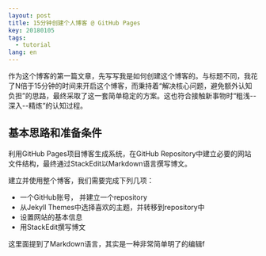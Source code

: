 ```yaml
---
layout: post
title: 15分钟创建个人博客 @ GitHub Pages
key: 20180105
tags:
  - tutorial
lang: en
---
```


作为这个博客的第一篇文章，先写写我是如何创建这个博客的。与标题不同，我花了N倍于15分钟的时间来开启这个博客，而秉持着“解决核心问题，避免额外认知负担”的思路，最终采取了这一套简单稳定的方案。这也符合接触新事物时“粗浅--深入--精炼”的认知过程。

## 基本思路和准备条件

利用GitHub Pages项目博客生成系统，在GitHub Repository中建立必要的网站文件结构，最终通过StackEdit以Markdown语言撰写博文。

建立并使用整个博客，我们需要完成下列几项：

-  一个GitHub账号， 并建立一个repository
-  从Jekyll Themes中选择喜欢的主题，并转移到repository中
-  设置网站的基本信息
-  用StackEdit撰写博文

这里面提到了Markdown语言，其实是一种非常简单明了的编辑f
##
<!--stackedit_data:
eyJoaXN0b3J5IjpbLTg2MjA3MTI2NF19
-->